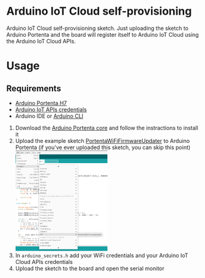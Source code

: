 # Arduino IoT Cloud self-provisioning
Arduino IoT Cloud self-provisioning sketch. Just uploading the sketch to Arduino Portenta and the board will register itself to Arduino IoT Cloud using the Arduino IoT Cloud APIs. 

# Usage

## Requirements
- [Arduino Portenta H7](https://store.arduino.cc/portenta-h7)
- [Arduino IoT APIs credentials](https://create.arduino.cc/iot/)
- Arduino IDE or [Arduino CLI](https://github.com/arduino/arduino-cli)

1. Download the [Arduino Portenta core](https://github.com/arduino/ArduinoCore-mbed) and follow the instractions to install it
2. Upload the example sketch [PortentaWiFiFirmwareUpdater](https://github.com/arduino/ArduinoCore-mbed/tree/master/libraries/WiFi/examples/PortentaWiFiFirmwareUpdater) to Arduino Portenta (if you've ever uploaded this sketch, you can skip this point)
<br/><img src="/SelfProvisioning/img/Screenshot_1.png" width="50%" alt="PortentaWiFiFirmwareUpdater in Arduino IDE"></img>
3. In `arduino_secrets.h` add your WiFi credentials and your Arduino IoT Cloud APIs credentials
4. Upload the sketch to the board and open the serial monitor